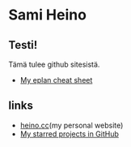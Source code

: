 # Sami Heino

## Testi!

Tämä tulee github sitesistä.

* [My eplan cheat sheet](http://gh.heino.cc/cs-eplan.html)

## links

* [heino.cc](https://heino.cc/)(my personal website)
* [My starred projects in GitHub](https://github.com/sampod?tab=stars)
